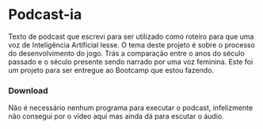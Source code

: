 # Podcast-ia

Texto de podcast que escrevi para ser utilizado como roteiro para que uma voz de Inteligência Artificial lesse.
O tema deste projeto é sobre o processo do desenvolvimento do jogo.
Trás a comparação entre o anos do século passado e o século presente sendo narrado por uma voz feminina.
Este foi um projeto para ser entregue ao Bootcamp que estou fazendo.

### Download

Não é necessário nenhum programa para executar o podcast, infelizmente não consegui por o vídeo aqui mas ainda dá para escutar o áudio.

